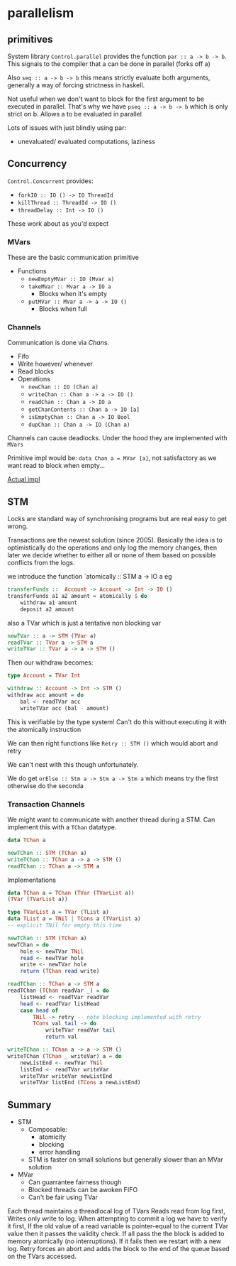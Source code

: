 # parallelism

## primitives

System library `Control.parallel` provides the function `par :: a -> b -> b`.
This signals to the compiler that a can be done in parallel (forks off a)

Also `seq :: a -> b -> b` this means strictly evaluate both arguments, generally
a way of forcing strictness in haskell.

Not useful when we don't want to block for the first argument to be executed in
parallel. That's why we have `pseq :: a -> b -> b` which is only strict on b.
Allows a to be evaluated in parallel

Lots of issues with just blindly using par:
- unevaluated/ evaluated computations, laziness 

## Concurrency

`Control.Concurrent` provides:
- `forkIO :: IO () -> IO ThreadId`
- `killThread :: ThreadId -> IO ()`
- `threadDelay :: Int -> IO ()`

These work about as you'd expect

### MVars
These are the basic communication primitive

- Functions
    - `newEmptyMVar :: IO (Mvar a)`
    - `takeMVar :: Mvar a -> IO a`
        - Blocks when it's empty
    - `putMVar :: MVar a -> a -> IO ()`
        - Blocks when full

### Channels
Communication is done via *Chan*s.

- Fifo
- Write however/ whenever
- Read blocks
- Operations
    - `newChan :: IO (Chan a)`
    - `writeChan :: Chan a -> a -> IO ()`
    - `readChan :: Chan a -> IO a`
    - `getChanContents :: Chan a -> IO [a]`
    - `isEmptyChan :: Chan a -> IO Bool`
    - `dupChan :: Chan a -> IO (Chan a)`

Channels can cause deadlocks.
Under the hood they are implemented with `MVars`

Primitive impl would be: `data Chan a = MVar [a]`, not satisfactory as
we want read to block when empty...

[Actual impl](./channels/impl.md)

## STM

Locks are standard way of synchronising programs but are real easy to get wrong.

Transactions are the newest solution (since 2005). Basically the idea is
to optimistically do the operations and only log the memory changes, then
later we decide whether to either all or none of them based on possible
conflicts from the logs.

we introduce the function `atomically :: STM a -> IO a
eg
```Haskell
transferFunds ::  Account -> Account -> Int -> IO ()
transferFunds a1 a2 amount = atomically $ do
    withdraw a1 amount
    deposit a2 amount
```

also a TVar which is just a tentative non blocking var

```Haskell
newTVar :: a -> STM (TVar a)
readTVar :: TVar a -> STM a
writeTVar :: TVar a -> a -> STM ()
```

Then our withdraw becomes:

```Haskell
type Account = TVar Int

withdraw :: Account -> Int -> STM ()
withdraw acc amount = do
    bal <- readTVar acc
    writeTVar acc (bal - amount)
```

This is verifiable by the type system! Can't do this without executing it with
the atomically instruction

We can then right functions like `Retry :: STM ()` which would abort and retry

We can't nest with this though unfortunately.

We do get `orElse :: Stm a -> Stm a -> Stm a` which means try the first
otherwise do the seconda

### Transaction Channels

We might want to communicate with another thread during a STM. Can implement
this with a `TChan` datatype.

```Haskell
data TChan a

newTChan :: STM (TChan a)
writeTChan :: TChan a -> a -> STM ()
readTChan :: TChan a -> STM a
```

Implementations

```Haskell
data TChan a = TChan (TVar (TVarList a))
(TVar (TVarList a))

type TVarList a = TVar (TList a)
data TList a = TNil | TCons a (TVarList a)   
-- explicit TNil for empty this time

newTChan :: STM (TChan a)
newTChan = do
    hole <- newTVar TNil
    read <- newTVar hole
    write <- newTVar hole
    return (TChan read write)

readTChan :: TChan a -> STM a
readTChan (TChan readVar _) = do
    listHead <- readTVar readVar
    head <- readTVar listHead
    case head of
        TNil -> retry -- note blocking implemented with retry
        TCons val tail -> do
            writeTVar readVar tail
            return val

writeTChan :: TChan a -> a -> STM ()
writeTChan (TChan _ writeVar) a = do
    newListEnd <- newTVar TNil
    listEnd <- readTVar writeVar
    writeTVar writeVar newListEnd
    writeTVar listEnd (TCons a newListEnd)

```

## Summary

- STM
    - Composable:
        - atomicity
        - blocking
        - error handling
    - STM is faster on small solutions but generally slower than an MVar solution
- MVar
    - Can guarrantee fairness though
    - Blocked threads can be awoken FIFO
    - Can't be fair using TVar

Each thread maintains a threadlocal log of TVars Reads read from log first,
Writes only write to log. When attempting to commit a log we have to verify it
first, If the old value of a read variable is pointer-equal to the current TVar
value then it passes the validity check. If all pass the the block is added to
memory atomically (no interruptions). If it fails then we restart with a new
log. Retry forces an abort and adds the block to the end of the queue based on
the TVars accessed.
